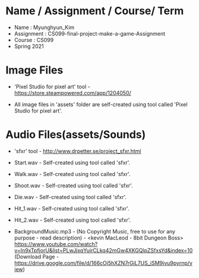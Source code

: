 # Name / Assignment / Course/ Term
* Name       : Myunghyun_Kim
* Assignment : CS099-final-project-make-a-game-Assignment
* Course     : CS099
* Spring 2021

# Image Files
* 'Pixel Studio for pixel art' tool - https://store.steampowered.com/app/1204050/

* All image files in 'assets' folder are self-created using tool called 'Pixel Studio for pixel art'.

# Audio Files(assets/Sounds)
* 'sfxr' tool - http://www.drpetter.se/project_sfxr.html

* Start.wav - Self-created using tool called 'sfxr'.
* Walk.wav - Self-created using tool called 'sfxr'.
* Shoot.wav - Self-created using tool called 'sfxr'.
* Die.wav - Self-created using tool called 'sfxr'.
* Hit_1.wav - Self-created using tool called 'sfxr'.
* Hit_2.wav - Self-created using tool called 'sfxr'.
* BackgroundMusic.mp3 - (No Copyright Music, free to use for any purpose - read description) - <kevin MacLeod - 8bit Dungeon Boss> https://www.youtube.com/watch?v=In9xTpfjorU&list=PLwJjxqYuirCLkq42mGw4XKGQlpZSfxsYd&index=10
(Download Page - https://drive.google.com/file/d/166cOj5hXZN7rGiL7US_iSM9jvu9pyrnp/view)